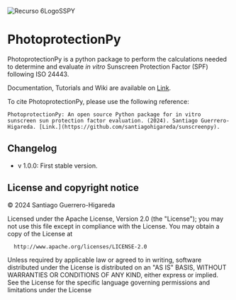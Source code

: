 ![Recurso 6LogoSSPY](https://github.com/user-attachments/assets/129ae893-cfdc-45d1-9e67-8faf0e1169c5)
# PhotoprotectionPy
PhotoprotectionPy is a python package to perform the calculations needed to determine and evaluate *in vitro* Sunscreen Protection Factor (SPF) following ISO 24443.

Documentation, Tutorials and Wiki are available on [Link](https://github.com/santiagohigareda/sunscreenpy). 

To cite PhotoprotectionPy, please use the following reference:
```
PhotoprotectionPy: An open source Python package for in vitro sunscreen sun protection factor evaluation. (2024). Santiago Guerrero-Higareda. [Link.](https://github.com/santiagohigareda/sunscreenpy).
```

## Changelog
- v 1.0.0: First stable version.
  
## License and copyright notice

© 2024 Santiago Guerrero-Higareda

Licensed under the Apache License, Version 2.0 (the "License");
you may not use this file except in compliance with the License.
You may obtain a copy of the License at
```
  http://www.apache.org/licenses/LICENSE-2.0
```
Unless required by applicable law or agreed to in writing, software
distributed under the License is distributed on an "AS IS" BASIS,
WITHOUT WARRANTIES OR CONDITIONS OF ANY KIND, either express or implied.
See the License for the specific language governing permissions and
limitations under the License
